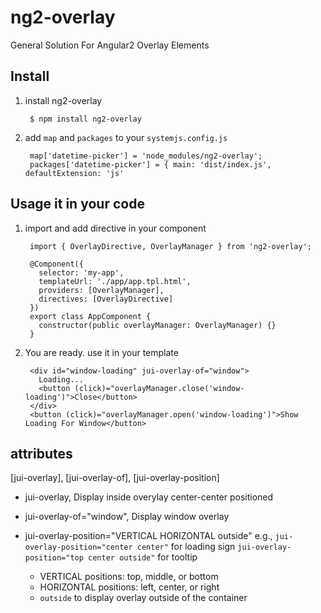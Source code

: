 # ng2-overlay
General Solution For Angular2 Overlay Elements

## Install

1. install ng2-overlay

        $ npm install ng2-overlay

2. add `map` and `packages` to your `systemjs.config.js`

        map['datetime-picker'] = 'node_modules/ng2-overlay';
        packages['datetime-picker'] = { main: 'dist/index.js', defaultExtension: 'js' 

## Usage it in your code

1. import and add directive in your component

        import { OverlayDirective, OverlayManager } from 'ng2-overlay';

        @Component({
          selector: 'my-app',
          templateUrl: './app/app.tpl.html',
          providers: [OverlayManager],
          directives: [OverlayDirective]
        })
        export class AppComponent {
          constructor(public overlayManager: OverlayManager) {}
        }


2. You are ready. use it in your template

        <div id="window-loading" jui-overlay-of="window">
          Loading...
          <button (click)="overlayManager.close('window-loading')">Close</button>
        </div>
        <button (click)="overlayManager.open('window-loading')">Show Loading For Window</button>


## attributes
  [jui-overlay], [jui-overlay-of], [jui-overlay-position]

  * jui-overlay, Display inside overylay center-center positioned
  * jui-overlay-of="window", Display window overlay
  * jui-overlay-position="VERTICAL HORIZONTAL outside"
     e.g., `jui-overlay-position="center center"` for loading sign
     `jui-overlay-position="top center outside"` for tooltip

     * VERTICAL positions: top,  middle, or bottom
     * HORIZONTAL positions: left,  center, or right
     * `outside` to display overlay outside of the container


